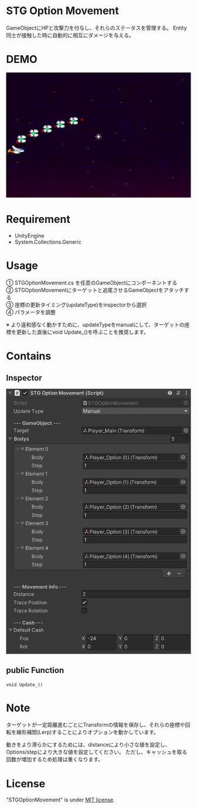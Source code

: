 # STG Option Movement

GameObjectにHPと攻撃力を付与し、それらのステータスを管理する。
Entity同士が接触した時に自動的に相互にダメージを与える。

# DEMO
![gif](/img/demo.gif)

# Requirement

* UnityEngine
* System.Collections.Generic

# Usage

① STGOptionMovement.cs を任意のGameObjectにコンポーネントする\
② STGOptionMovementにターゲットと追尾させるGameObjectをアタッチする\
③ 座標の更新タイミング(updateType)をinspectorから選択\
④ パラメータを調整

※ より違和感なく動かすために、updateTypeをmanualにして、ターゲットの座標を更新した直後にvoid Update_()を呼ぶことを推奨します。

# Contains

## Inspector

![image](/img/inspectorView.png)

## public Function
```
void Update_()
```


# Note

ターゲットが一定距離進むごとにTransformの情報を保存し、それらの座標や回転を線形補間(Lerp)することによりオプションを動かしています。

動きをより滑らかにするためには、distanceにより小さな値を設定し、Options/stepにより大きな値を設定してください。
ただし、キャッシュを取る回数が増加するため処理は重くなります。

# License

"STGOptionMovement" is under [MIT license](https://en.wikipedia.org/wiki/MIT_License).

